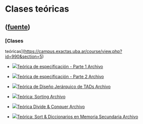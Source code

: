 # Clases teóricas
([fuente](https://campus.exactas.uba.ar/course/view.php?id=990&section=5))
---
### [Clases
teóricas](https://campus.exactas.uba.ar/course/view.php?id=990&section=5)

  - [![ ](https://campus.exactas.uba.ar/theme/image.php/aardvark/core/1524752928/f/pdf-24)Teórica de especificación - Parte 1 Archivo](https://campus.exactas.uba.ar/mod/resource/view.php?id=53236)

  - [![ ](https://campus.exactas.uba.ar/theme/image.php/aardvark/core/1524752928/f/pdf-24)Teórica de especificación - Parte 2 Archivo](https://campus.exactas.uba.ar/mod/resource/view.php?id=53237)

  - [![ ](https://campus.exactas.uba.ar/theme/image.php/aardvark/core/1524752928/f/pdf-24)Teórica de Diseño Jerárquico de TADs Archivo](https://campus.exactas.uba.ar/mod/resource/view.php?id=53240)

  - [![ ](https://campus.exactas.uba.ar/theme/image.php/aardvark/core/1524752928/f/pdf-24)Teórica: Sorting Archivo](https://campus.exactas.uba.ar/mod/resource/view.php?id=63046)

  - [![ ](https://campus.exactas.uba.ar/theme/image.php/aardvark/core/1524752928/f/pdf-24)Teórica Divide & Conquer Archivo](https://campus.exactas.uba.ar/mod/resource/view.php?id=63379)

  - [![ ](https://campus.exactas.uba.ar/theme/image.php/aardvark/core/1524752928/f/pdf-24)Teórica: Sort & Diccionarios en Memoria Secundaria Archivo](https://campus.exactas.uba.ar/mod/resource/view.php?id=63725)

